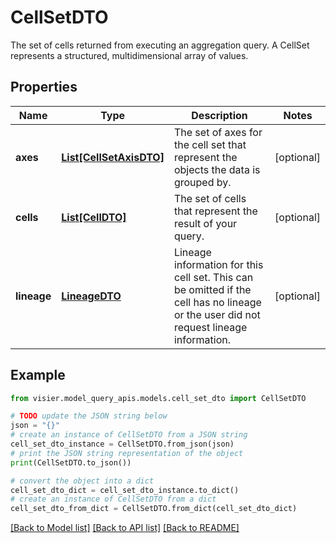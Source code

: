 # CellSetDTO

The set of cells returned from executing an aggregation query.  A CellSet represents a structured, multidimensional array of values.

## Properties

Name | Type | Description | Notes
------------ | ------------- | ------------- | -------------
**axes** | [**List[CellSetAxisDTO]**](CellSetAxisDTO.md) | The set of axes for the cell set that represent the objects the data is grouped by. | [optional] 
**cells** | [**List[CellDTO]**](CellDTO.md) | The set of cells that represent the result of your query. | [optional] 
**lineage** | [**LineageDTO**](LineageDTO.md) | Lineage information for this cell set. This can be omitted if the cell has no lineage or the user did not request lineage information. | [optional] 

## Example

```python
from visier.model_query_apis.models.cell_set_dto import CellSetDTO

# TODO update the JSON string below
json = "{}"
# create an instance of CellSetDTO from a JSON string
cell_set_dto_instance = CellSetDTO.from_json(json)
# print the JSON string representation of the object
print(CellSetDTO.to_json())

# convert the object into a dict
cell_set_dto_dict = cell_set_dto_instance.to_dict()
# create an instance of CellSetDTO from a dict
cell_set_dto_from_dict = CellSetDTO.from_dict(cell_set_dto_dict)
```
[[Back to Model list]](../README.md#documentation-for-models) [[Back to API list]](../README.md#documentation-for-api-endpoints) [[Back to README]](../README.md)


